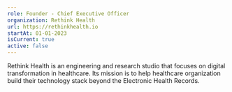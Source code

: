 ```yaml
---
role: Founder - Chief Executive Officer
organization: Rethink Health
url: https://rethinkhealth.io
startAt: 01-01-2023
isCurrent: true
active: false
---
```


Rethink Health is an engineering and research studio that focuses on digital transformation in healthcare. Its mission is to help healthcare organization build their technology stack beyond the Electronic Health Records. 